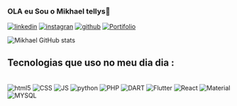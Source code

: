 ### OLA eu Sou o Mikhael tellys👋

[![linkedin](https://img.shields.io/badge/LinkedIn-0077B5?style=for-the-badge&logo=linkedin&logoColor=white)](https://www.linkedin.com/in/mikhael-tellys-b952a4234/)
[![instagran](https://img.shields.io/badge/Instagram-E4405F?style=for-the-badge&logo=instagram&logoColor=white)](https://www.instagram.com/mikhaeltellys/?next=%2F)
[![github](https://img.shields.io/badge/GitHub-100000?style=for-the-badge&logo=github&logoColor=white)](https://github.com/mikhaelts)
[![Portifolio](https://img.shields.io/badge/website-000000?style=for-the-badge&logo=About.me&logoColor=white)](https://mikhaelts.github.io/MIKHAEL-TELLYS/)

![Mikhael GitHub stats](https://github-readme-stats.vercel.app/api?username=mikhaelts&show_icons=true&theme=radical)

## Tecnologias que uso no meu dia dia :

<div style="display: inline-block"></br>
<img align="center" alt= "html5" src= "https://img.shields.io/badge/HTML5-E34F26?style=for-the-badge&logo=html5&logoColor=white"  />
<img align="center" alt= "CSS" src= "https://img.shields.io/badge/CSS3-1572B6?style=for-the-badge&logo=css3&logoColor=white"  />
<img align="center" alt= "JS" src= "https://img.shields.io/badge/JavaScript-F7DF1E?style=for-the-badge&logo=javascript&logoColor=black"  />
<img align="center" alt= "python" src= "https://img.shields.io/badge/Python-14354C?style=for-the-badge&logo=python&logoColor=white"  />
<img align="center" alt= "PHP" src= "https://img.shields.io/badge/PHP-777BB4?style=for-the-badge&logo=php&logoColor=white"  />
<img align="center" alt= "DART" src= "	https://img.shields.io/badge/Dart-0175C2?style=for-the-badge&logo=dart&logoColor=white"  />
<img align="center" alt= "Flutter" src= "https://img.shields.io/badge/Flutter-02569B?style=for-the-badge&logo=flutter&logoColor=white"  />
<img align="center" alt= "React" src= "https://img.shields.io/badge/React-20232A?style=for-the-badge&logo=react&logoColor=61DAFB"  />
<img align="center" alt= "Material" src= "https://img.shields.io/badge/Material--UI-0081CB?style=for-the-badge&logo=material-ui&logoColor=white"  />
<img align="center" alt= "MYSQL" src= "https://img.shields.io/badge/MySQL-00000F?style=for-the-badge&logo=mysql&logoColor=white"  />


</div>


